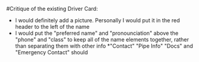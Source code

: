 #Critique of the existing Driver Card:
* I would definitely add a picture. Personally I would put it in the red header to the left of the name
* I would put the "preferred name" and "pronounciation" above the "phone" and "class" to keep all of the name elements together, rather than separating them with other info
*"Contact" "Pipe Info" "Docs" and "Emergency Contact" should
